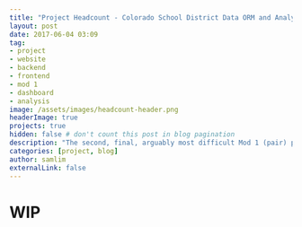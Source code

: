 ```yaml
---
title: "Project Headcount - Colorado School District Data ORM and Analysis"
layout: post
date: 2017-06-04 03:09
tag:
- project
- website
- backend
- frontend
- mod 1
- dashboard
- analysis
image: /assets/images/headcount-header.png
headerImage: true
projects: true
hidden: false # don't count this post in blog pagination
description: "The second, final, arguably most difficult Mod 1 (pair) project I've faced thus far."
categories: [project, blog]
author: samlim
externalLink: false
---
```


# WIP